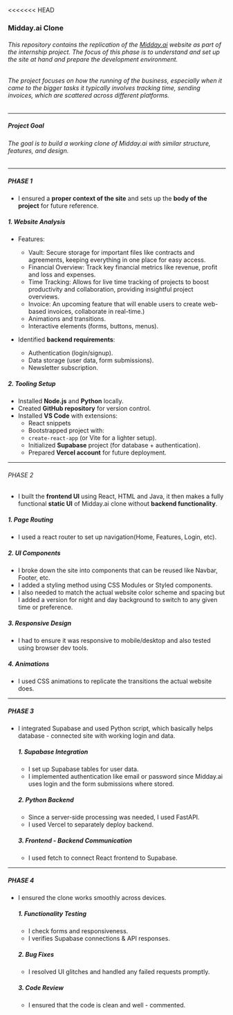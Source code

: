 <<<<<<< HEAD
### Midday.ai Clone

 ###### This repository contains the replication of the [Midday.ai](https://midday.ai) website as part of the internship project. The focus of this phase is to understand and set up the site at hand and prepare the development environment.  

 ###### The project focuses on how the running of the business, especially when it came to the bigger tasks it typically involves tracking time, sending invoices, which are scattered across different platforms.
---
##### Project Goal  

 ###### The goal is to build a working clone of Midday.ai with similar structure, features, and design.  
---

##### PHASE 1
- I ensured a **proper context of the site** and sets up the **body of the project** for future reference.  

 #####  1. Website Analysis  
 - Features:
    - Vault: Secure storage for important files like contracts and agreements, keeping everything in one place for easy access​.
    - Financial Overview: Track key financial metrics like revenue, profit and loss and expenses.
    - Time Tracking: Allows for live time tracking of projects to boost productivity and collaboration, providing insightful project overviews.
    - Invoice: An upcoming feature that will enable users to create web-based invoices, collaborate in real-time.) 
    - Animations and transitions.  
    - Interactive elements (forms, buttons, menus).  

- Identified **backend requirements**:
  - Authentication (login/signup).  
  - Data storage (user data, form submissions).  
  - Newsletter subscription.

 ##### 2. Tooling Setup  
- Installed **Node.js** and **Python** locally.  
- Created **GitHub repository** for version control.  
- Installed **VS Code** with extensions:  
  - React snippets  
  - Bootstrapped project with:  
  - `create-react-app` (or Vite for a lighter setup).  
  - Initialized **Supabase** project (for database + authentication).  
  - Prepared **Vercel account** for future deployment.
 ---
###### PHASE 2
- I built the **frontend UI** using React, HTML and Java, it then makes a fully functional **static UI** of Midday.ai clone without **backend functionality**.
 
 ##### 1. Page Routing
  - I used a react router to set up navigation(Home, Features, Login, etc).
 
 ##### 2. UI Components
  - I broke down the site into components that can be reused like Navbar, Footer, etc.
  - I added a styling method using CSS Modules or Styled components.
  - I also needed to match the actual website color scheme and spacing but I added a version for night and day background to switch to any given time or preference.
 
 ##### 3. Responsive Design
 - I had to ensure it was responsive to mobile/desktop and also tested using browser dev tools.

 ##### 4. Animations
  - I used CSS animations to replicate the transitions the actual website does.
---

##### PHASE 3
- I integrated Supabase and used Python script, which basically helps database - connected site with working login and data.

  ##### 1. Supabase Integration
  - I set up Supabase tables for user data.
  - I implemented authentication like email or password since Midday.ai uses login and the form submissions where stored.
 
  ##### 2. Python Backend
  - Since a server-side processing was needed, I used FastAPI.
  - I used Vercel to separately deploy backend.
 
  ##### 3. Frontend - Backend Communication
  - I used fetch to connect React frontend to Supabase.
---

##### PHASE 4
- I ensured the clone works smoothly across devices.

  ##### 1. Functionality Testing
  - I check forms and responsiveness.
  - I verifies Supabase connections & API responses.
 
  ##### 2. Bug Fixes
  - I resolved UI glitches and handled any failed requests promptly.
 
  ##### 3. Code Review
  - I ensured that the code is clean and well - commented.
